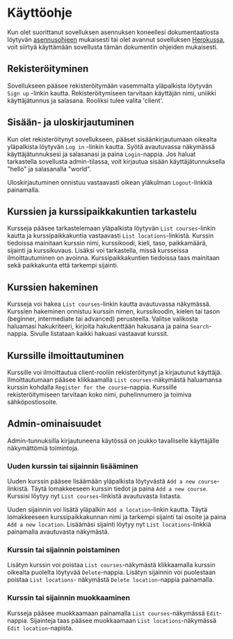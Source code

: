 # Käyttöohje

Kun olet suorittanut sovelluksen asennuksen koneellesi dokumentaatiosta löytyvän [asennusohjeen](installation.md) mukaisesti tai olet avannut sovelluksen [Herokussa](https://tsoha-harjoitus.herokuapp.com/), voit siirtyä käyttämään sovellusta tämän dokumentin ohjeiden mukaisesti.

## Rekisteröityminen

Sovellukseen pääsee rekisteröitymään vasemmalta yläpalkista löytyvän `Sign up` -linkin kautta. Rekisteröitymiseen tarvitaan käyttäjän nimi, uniikki käyttäjätunnus ja salasana. Rooliksi tulee valita 'client'.

## Sisään- ja uloskirjautuminen

Kun olet rekisteröitynyt sovellukseen, pääset sisäänkirjautumaan oikealta yläpalkista löytyvän `Log in` -linkin kautta. Syötä avautuvassa näkymässä käyttäjätunnuksesi ja salasanasi ja paina `Login`-nappia. Jos haluat tarkastella sovellusta admin-tilassa, voit kirjautua sisään käyttäjätunnuksella "hello" ja salasanalla "world".

Uloskirjautuminen onnistuu vastaavasti oikean yläkulman `Logout`-linkkiä painamalla.

## Kurssien ja kurssipaikkakuntien tarkastelu

Kursseja pääsee tarkastelemaan yläpalkista löytyvän `List courses`-linkin kautta ja kurssipaikkakuntia vastaavasti `List locations`-linkistä. Kurssin tiedoissa mainitaan kurssin nimi, kurssikoodi, kieli, taso, paikkamäärä, sijainti ja kurssikuvaus. Lisäksi voi tarkastella, missä kursseissa ilmoittautuminen on avoinna. Kurssipaikkakuntien tiedoissa taas mainitaan sekä paikkakunta että tarkempi sijainti.

## Kurssien hakeminen

Kursseja voi hakea `List courses`-linkin kautta avautuvassa näkymässä. Kurssien hakeminen onnistuu kurssin nimen, kurssikoodin, kielen tai tason (beginner, intermediate tai advanced) perusteella. Valitse valikosta haluamasi hakukriteeri, kirjoita hakukenttään hakusana ja paina `Search`-nappia. Sivulle listataan kaikki hakuasi vastaavat kurssit.

## Kurssille ilmoittautuminen

Kurssille voi ilmoittautua client-rooliin rekisteröitynyt ja kirjautunut käyttäjä. Ilmoittautumaan pääsee klikkaamalla `List courses`-näkymästä haluamansa kurssin kohdalla `Register for the course`-nappia. Kurssille rekisteröitymiseen tarvitaan koko nimi, puhelinnumero ja toimiva sähköpostiosoite.

## Admin-ominaisuudet

Admin-tunnuksilla kirjautuneena käytössä on joukko tavalliselle käyttäjälle näkymättömiä toimintoja.

### Uuden kurssin tai sijainnin lisääminen

Uuden kurssin pääsee lisäämään yläpalkista löytyvästä `Add a new course`-linkistä. Täytä lomakkeeseen kurssin tiedot ja paina `Add a new course`. Kurssisi löytyy nyt `List courses`-linkistä avautuvasta listasta.

Uuden sijainnin voi lisätä yläpalkin `Add a location`-linkin kautta. Täytä lomakkeeseen kurssipaikkakunnan nimi ja tarkempi sijainti tai osoite ja paina `Add a new location`. Lisäämäsi sijainti löytyy nyt `List locations`-linkkiä painamalla avautuvasta näkymästä.

### Kurssin tai sijainnin poistaminen

Lisätyn kurssin voi poistaa `List courses`-näkymästä klikkaamalla kurssin oikealta puolelta löytyvää `Delete`-nappia. Lisätyn sijainnin voi puolestaan poistaa `List locations`- näkymästä `Delete location`-nappia painamalla.

### Kurssin tai sijainnin muokkaaminen

Kursseja pääsee muokkaamaan painamalla `List courses`-näkymässä `Edit`-nappia. Sijainteja taas pääsee muokkaamaan `List locations`-näkymässä `Edit location`-napista.
